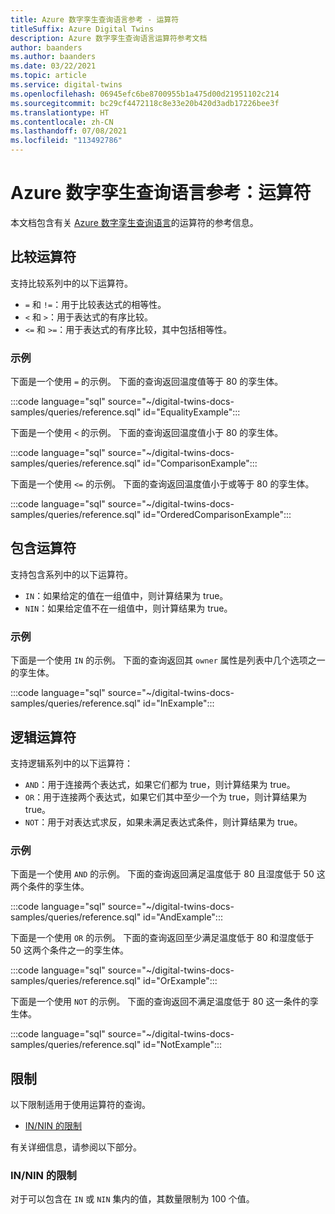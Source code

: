 ```yaml
---
title: Azure 数字孪生查询语言参考 - 运算符
titleSuffix: Azure Digital Twins
description: Azure 数字孪生查询语言运算符参考文档
author: baanders
ms.author: baanders
ms.date: 03/22/2021
ms.topic: article
ms.service: digital-twins
ms.openlocfilehash: 06945efc6be8700955b1a475d00d21951102c214
ms.sourcegitcommit: bc29cf4472118c8e33e20b420d3adb17226bee3f
ms.translationtype: HT
ms.contentlocale: zh-CN
ms.lasthandoff: 07/08/2021
ms.locfileid: "113492786"
---
```

# <a name="azure-digital-twins-query-language-reference-operators"></a>Azure 数字孪生查询语言参考：运算符

本文档包含有关 [Azure 数字孪生查询语言](concepts-query-language.md)的运算符的参考信息。

## <a name="comparison-operators"></a>比较运算符

支持比较系列中的以下运算符。

* `=` 和 `!=`：用于比较表达式的相等性。
* `<` 和 `>`：用于表达式的有序比较。
* `<=` 和 `>=`：用于表达式的有序比较，其中包括相等性。

### <a name="example"></a>示例

下面是一个使用 `=` 的示例。 下面的查询返回温度值等于 80 的孪生体。

:::code language="sql" source="~/digital-twins-docs-samples/queries/reference.sql" id="EqualityExample":::

下面是一个使用 `<` 的示例。 下面的查询返回温度值小于 80 的孪生体。

:::code language="sql" source="~/digital-twins-docs-samples/queries/reference.sql" id="ComparisonExample":::

下面是一个使用 `<=` 的示例。 下面的查询返回温度值小于或等于 80 的孪生体。

:::code language="sql" source="~/digital-twins-docs-samples/queries/reference.sql" id="OrderedComparisonExample":::

## <a name="contains-operators"></a>包含运算符

支持包含系列中的以下运算符。

* `IN`：如果给定的值在一组值中，则计算结果为 true。
* `NIN`：如果给定值不在一组值中，则计算结果为 true。

### <a name="example"></a>示例

下面是一个使用 `IN` 的示例。 下面的查询返回其 `owner` 属性是列表中几个选项之一的孪生体。

:::code language="sql" source="~/digital-twins-docs-samples/queries/reference.sql" id="InExample":::

## <a name="logical-operators"></a>逻辑运算符

支持逻辑系列中的以下运算符：
* `AND`：用于连接两个表达式，如果它们都为 true，则计算结果为 true。
* `OR`：用于连接两个表达式，如果它们其中至少一个为 true，则计算结果为 true。
* `NOT`：用于对表达式求反，如果未满足表达式条件，则计算结果为 true。

### <a name="example"></a>示例

下面是一个使用 `AND` 的示例。 下面的查询返回满足温度低于 80 且湿度低于 50 这两个条件的孪生体。

:::code language="sql" source="~/digital-twins-docs-samples/queries/reference.sql" id="AndExample":::

下面是一个使用 `OR` 的示例。 下面的查询返回至少满足温度低于 80 和湿度低于 50 这两个条件之一的孪生体。

:::code language="sql" source="~/digital-twins-docs-samples/queries/reference.sql" id="OrExample":::

下面是一个使用 `NOT` 的示例。 下面的查询返回不满足温度低于 80 这一条件的孪生体。

:::code language="sql" source="~/digital-twins-docs-samples/queries/reference.sql" id="NotExample":::

## <a name="limitations"></a>限制

以下限制适用于使用运算符的查询。
* [IN/NIN 的限制](#limit-for-innin)

有关详细信息，请参阅以下部分。

### <a name="limit-for-innin"></a>IN/NIN 的限制

对于可以包含在 `IN` 或 `NIN` 集内的值，其数量限制为 100 个值。
